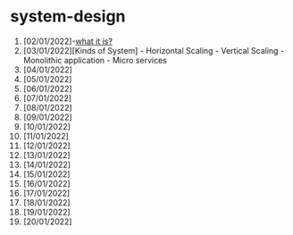 # system-design

1.  [02/01/2022]-[what it is?](https://www.educative.io/blog/system-design-primer#what)
2.  [03/01/2022][Kinds of System]
        - Horizontal Scaling
        - Vertical Scaling 
        - Monolithic application
        - Micro services
3.  [04/01/2022][]()
4.  [05/01/2022][]()
5.  [06/01/2022][]()
6.  [07/01/2022][]()
7.  [08/01/2022][]()
8.  [09/01/2022][]()
9.  [10/01/2022][]()
10. [11/01/2022][]()
11. [12/01/2022][]()
12. [13/01/2022][]()
13. [14/01/2022][]()
14. [15/01/2022][]()
15. [16/01/2022][]()
16. [17/01/2022][]()
17. [18/01/2022][]()
18. [19/01/2022][]()
19. [20/01/2022][]()   
